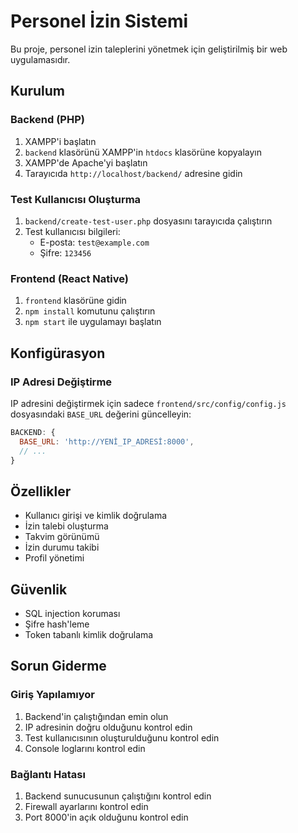 # Personel İzin Sistemi

Bu proje, personel izin taleplerini yönetmek için geliştirilmiş bir web uygulamasıdır.

## Kurulum

### Backend (PHP)
1. XAMPP'i başlatın
2. `backend` klasörünü XAMPP'in `htdocs` klasörüne kopyalayın
3. XAMPP'de Apache'yi başlatın
4. Tarayıcıda `http://localhost/backend/` adresine gidin

### Test Kullanıcısı Oluşturma
1. `backend/create-test-user.php` dosyasını tarayıcıda çalıştırın
2. Test kullanıcısı bilgileri:
   - E-posta: `test@example.com`
   - Şifre: `123456`

### Frontend (React Native)
1. `frontend` klasörüne gidin
2. `npm install` komutunu çalıştırın
3. `npm start` ile uygulamayı başlatın

## Konfigürasyon

### IP Adresi Değiştirme
IP adresini değiştirmek için sadece `frontend/src/config/config.js` dosyasındaki `BASE_URL` değerini güncelleyin:

```javascript
BACKEND: {
  BASE_URL: 'http://YENİ_IP_ADRESİ:8000',
  // ...
}
```

## Özellikler

- Kullanıcı girişi ve kimlik doğrulama
- İzin talebi oluşturma
- Takvim görünümü
- İzin durumu takibi
- Profil yönetimi

## Güvenlik

- SQL injection koruması
- Şifre hash'leme
- Token tabanlı kimlik doğrulama

## Sorun Giderme

### Giriş Yapılamıyor
1. Backend'in çalıştığından emin olun
2. IP adresinin doğru olduğunu kontrol edin
3. Test kullanıcısının oluşturulduğunu kontrol edin
4. Console loglarını kontrol edin

### Bağlantı Hatası
1. Backend sunucusunun çalıştığını kontrol edin
2. Firewall ayarlarını kontrol edin
3. Port 8000'in açık olduğunu kontrol edin
